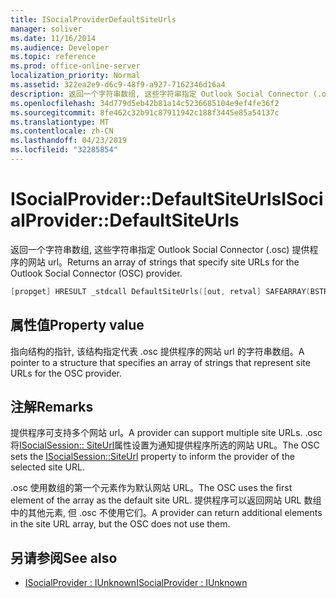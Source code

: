```yaml
---
title: ISocialProviderDefaultSiteUrls
manager: soliver
ms.date: 11/16/2014
ms.audience: Developer
ms.topic: reference
ms.prod: office-online-server
localization_priority: Normal
ms.assetid: 322ea2e9-d6c9-48f9-a927-7162346d16a4
description: 返回一个字符串数组, 这些字符串指定 Outlook Social Connector (.osc) 提供程序的网站 url。
ms.openlocfilehash: 34d779d5eb42b81a14c5236685104e9ef4fe36f2
ms.sourcegitcommit: 8fe462c32b91c87911942c188f3445e85a54137c
ms.translationtype: MT
ms.contentlocale: zh-CN
ms.lasthandoff: 04/23/2019
ms.locfileid: "32285854"
---
```

# <a name="isocialproviderdefaultsiteurls"></a><span data-ttu-id="ee90b-103">ISocialProvider::DefaultSiteUrls</span><span class="sxs-lookup"><span data-stu-id="ee90b-103">ISocialProvider::DefaultSiteUrls</span></span>

<span data-ttu-id="ee90b-104">返回一个字符串数组, 这些字符串指定 Outlook Social Connector (.osc) 提供程序的网站 url。</span><span class="sxs-lookup"><span data-stu-id="ee90b-104">Returns an array of strings that specify site URLs for the Outlook Social Connector (OSC) provider.</span></span>
  
```cpp
[propget] HRESULT _stdcall DefaultSiteUrls([out, retval] SAFEARRAY(BSTR)* siteUrls);
```

## <a name="property-value"></a><span data-ttu-id="ee90b-105">属性值</span><span class="sxs-lookup"><span data-stu-id="ee90b-105">Property value</span></span>

<span data-ttu-id="ee90b-106">指向结构的指针, 该结构指定代表 .osc 提供程序的网站 url 的字符串数组。</span><span class="sxs-lookup"><span data-stu-id="ee90b-106">A pointer to a structure that specifies an array of strings that represent site URLs for the OSC provider.</span></span>
  
## <a name="remarks"></a><span data-ttu-id="ee90b-107">注解</span><span class="sxs-lookup"><span data-stu-id="ee90b-107">Remarks</span></span>

<span data-ttu-id="ee90b-108">提供程序可支持多个网站 url。</span><span class="sxs-lookup"><span data-stu-id="ee90b-108">A provider can support multiple site URLs.</span></span> <span data-ttu-id="ee90b-109">.osc 将[ISocialSession:: SiteUrl](isocialsession-siteurl.md)属性设置为通知提供程序所选的网站 URL。</span><span class="sxs-lookup"><span data-stu-id="ee90b-109">The OSC sets the [ISocialSession::SiteUrl](isocialsession-siteurl.md) property to inform the provider of the selected site URL.</span></span> 
  
<span data-ttu-id="ee90b-110">.osc 使用数组的第一个元素作为默认网站 URL。</span><span class="sxs-lookup"><span data-stu-id="ee90b-110">The OSC uses the first element of the array as the default site URL.</span></span> <span data-ttu-id="ee90b-111">提供程序可以返回网站 URL 数组中的其他元素, 但 .osc 不使用它们。</span><span class="sxs-lookup"><span data-stu-id="ee90b-111">A provider can return additional elements in the site URL array, but the OSC does not use them.</span></span> 
  
## <a name="see-also"></a><span data-ttu-id="ee90b-112">另请参阅</span><span class="sxs-lookup"><span data-stu-id="ee90b-112">See also</span></span>

- [<span data-ttu-id="ee90b-113">ISocialProvider : IUnknown</span><span class="sxs-lookup"><span data-stu-id="ee90b-113">ISocialProvider : IUnknown</span></span>](isocialprovideriunknown.md)

